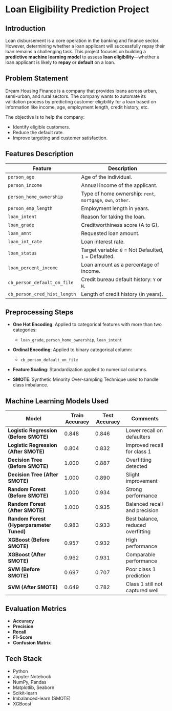 # Loan Eligibility Prediction Project 

## Introduction
Loan disbursement is a core operation in the banking and finance sector. However, determining whether a loan applicant will successfully repay their loan remains a challenging task. This project focuses on building a **predictive machine learning model** to assess **loan eligibility**—whether a loan applicant is likely to **repay** or **default** on a loan.

## Problem Statement
Dream Housing Finance is a company that provides loans across urban, semi-urban, and rural sectors. The company wants to automate its validation process by predicting customer eligibility for a loan based on information like income, age, employment length, credit history, etc.

The objective is to help the company:
- Identify eligible customers.
- Reduce the default rate.
- Improve targeting and customer satisfaction.


## Features Description

| Feature | Description |
|--------|-------------|
| `person_age` | Age of the individual. |
| `person_income` | Annual income of the applicant. |
| `person_home_ownership` | Type of home ownership: `rent`, `mortgage`, `own`, `other`. |
| `person_emp_length` | Employment length in years. |
| `loan_intent` | Reason for taking the loan. |
| `loan_grade` | Creditworthiness score (A to G). |
| `loan_amnt` | Requested loan amount. |
| `loan_int_rate` | Loan interest rate. |
| `loan_status` | Target variable: `0` = Not Defaulted, `1` = Defaulted. |
| `loan_percent_income` | Loan amount as a percentage of income. |
| `cb_person_default_on_file` | Credit bureau default history: `Y` or `N`. |
| `cb_person_cred_hist_length` | Length of credit history (in years). |


## Preprocessing Steps

- **One Hot Encoding**: Applied to categorical features with more than two categories:
  - `loan_grade`, `person_home_ownership`, `loan_intent`
  
- **Ordinal Encoding**: Applied to binary categorical column:
  - `cb_person_default_on_file`
  
- **Feature Scaling**: Standardization applied to numerical columns.

- **SMOTE**: Synthetic Minority Over-sampling Technique used to handle class imbalance.


## Machine Learning Models Used

| Model | Train Accuracy | Test Accuracy | Comments |
|-------|----------------|---------------|----------|
| **Logistic Regression (Before SMOTE)** | 0.848 | 0.846 | Lower recall on defaulters |
| **Logistic Regression (After SMOTE)** | 0.804 | 0.832 | Improved recall for class 1 |
| **Decision Tree (Before SMOTE)** | 1.000 | 0.887 | Overfitting detected |
| **Decision Tree (After SMOTE)** | 1.000 | 0.890 | Slight improvement |
| **Random Forest (Before SMOTE)** | 1.000 | 0.934 | Strong performance |
| **Random Forest (After SMOTE)** | 1.000 | 0.935 | Balanced recall and precision |
| **Random Forest (Hyperparameter Tuned)** | 0.983 | 0.933 | Best balance, reduced overfitting |
| **XGBoost (Before SMOTE)** | 0.957 | 0.932 | High performance |
| **XGBoost (After SMOTE)** | 0.962 | 0.931 | Comparable performance |
| **SVM (Before SMOTE)** | 0.697 | 0.707 | Poor class 1 prediction |
| **SVM (After SMOTE)** | 0.649 | 0.782 | Class 1 still not captured well |

## Evaluation Metrics

- **Accuracy**
- **Precision**
- **Recall**
- **F1-Score**
- **Confusion Matrix**


## Tech Stack

- Python
- Jupyter Notebook
- NumPy, Pandas
- Matplotlib, Seaborn
- Scikit-learn
- Imbalanced-learn (SMOTE)
- XGBoost
